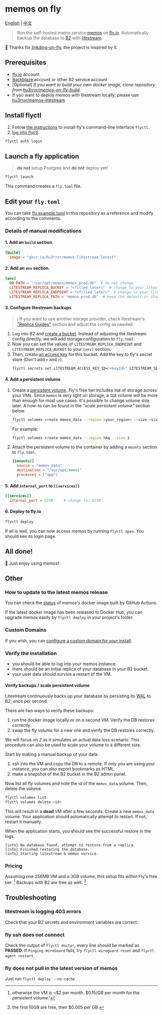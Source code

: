 # memos on fly

[English](README.md) | [中文](README_CN.md)

> Run the self-hosted memo service [memos](https://github.com/usememos/memos) on [fly.io](https://fly.io/). Automatically backup the database to [B2](https://www.backblaze.com/b2/cloud-storage.html) with [litestream](https://litestream.io/).

🙏 Thanks for [linkding-on-fly](https://github.com/fspoettel/linkding-on-fly), the project is inspired by it.

## Prerequisites

  - [fly.io](https://fly.io/) account
  - [Backblaze](https://www.backblaze.com/) account or other B2 service account 
  - [Optional] *If you want to build your own docker image, clone repository from [hu3rror/memos-on-fly-build](https://github.com/hu3rror/memos-on-fly-build).*
  - If you want to deploy memos with litestream locally, please use [hu3rror/memos-litestream](https://github.com/hu3rror/memos-litestream)

## Install flyctl

1. Follow [the instructions](https://fly.io/docs/getting-started/installing-flyctl/) to install fly's command-line interface `flyctl`.
2. [log into flyctl](https://fly.io/docs/getting-started/log-in-to-fly/).
  ```sh
  flyctl auth login
  ```

## Launch a fly application

> **do not** setup Postgres and **do not** deploy yet!

  ```sh
  flyctl launch
  ```

This command creates a `fly.toml` file. 

## Edit your `fly.toml`

You can take [fly.example.toml](fly.example.toml) in this repository as a reference and modify according to the comments.

### Details of manual modifications

#### 1. Add an `build` section.

  ```toml
  [build]
    image = "ghcr.io/hu3rror/memos-litestream:latest"
  ```

#### 2. Add an `env` section.

  ```toml
  [env]
    DB_PATH = "/var/opt/memos/memos_prod.db"  # do not change
    LITESTREAM_REPLICA_BUCKET = "<filled_later>"  # change to your litestream bucket name
    LITESTREAM_REPLICA_ENDPOINT = "<filled_later>"  # change to your litestream endpoint url
    LITESTREAM_REPLICA_PATH = "memos_prod.db"  # keep the default or change to whatever path you want
  ```

#### 3. Configure litestream backups

  > ℹ️ If you want to use another storage provider, check litestream's ["Replica Guides"](https://litestream.io/guides/) section and adjust the config as needed.

  1. Log into B2 and [create a bucket](https://litestream.io/guides/backblaze/#create-a-bucket). Instead of adjusting the litestream config directly, we will add storage configuration to `fly.toml`. 
  2. Now you can set the values of `LITESTREAM_REPLICA_ENDPOINT` and `LITESTREAM_REPLICA_BUCKET` to your `[env]` section.
  3. Then, create [an access key](https://litestream.io/guides/backblaze/#create-a-user) for this bucket. Add the key to fly's secret store (Don't add `<` and `>`).
      ```sh
      flyctl secrets set LITESTREAM_ACCESS_KEY_ID="<keyId>" LITESTREAM_SECRET_ACCESS_KEY="<applicationKey>"
      ```

#### 4. Add a persistent volume

  1. Create a [persistent volume](https://fly.io/docs/reference/volumes/). Fly's free tier includes `3GB` of storage across your VMs. Since `memos` is very light on storage, a `1GB` volume will be more than enough for most use cases. It's possible to change volume size later. A how-to can be found in the _"scale persistent volume"_ section below.
      ```sh
      flyctl volumes create memos_data --region <your_region> --size <size_in_gb>
      ```
      For example:
        ```sh
        flyctl volumes create memos_data --region hkg --size 1
        ```

  2. Attach the persistent volume to the container by adding a `mounts` section to `fly.toml`.
      ```toml
      [[mounts]]
        source = "memos_data"
        destination = "/var/opt/memos"
        processes = ["app"]
      ```

#### 5. Add `internal_port` to `[[services]]`

```toml
[[services]]
  internal_port = 5230     # change to `5230`
```

#### 6. Deploy to fly.io

  ```sh
  flyctl deploy
  ```

If all is well, you can now access memos by running `flyctl open`. You should see its login page.

## All done!

🎊 Just enjoy using memos!

## Other

### How to update to the latest memos release

You can check the [status](https://github.com/hu3rror/memos-on-fly/actions/workflows/build-and-push-release-image.yml) of memos's docker image built by GitHub Actions. 

If the latest docker image has been released to Docker Hub, you can upgrade memos easily by `flyctl deploy` in your project's folder.

### Custom Domains

If you wish, you can [configure a custom domain for your install](https://fly.io/docs/app-guides/custom-domains-with-fly/).

### Verify the installation

 - you should be able to log into your memos instance.
 - there should be an initial replica of your database in your B2 bucket.
 - your user data should survive a restart of the VM.

#### Verify backups / scale persistent volume

Litestream continuously backs up your database by persisting its [WAL](https://en.wikipedia.org/wiki/Write-ahead_logging) to B2, once per second.

There are two ways to verify these backups:

 1. run the docker image locally or on a second VM. Verify the DB restores correctly.
 2. swap the fly volume for a new one and verify the DB restores correctly.

We will focus on _2_ as it simulates an actual data loss scenario. This procedure can also be used to scale your volume to a different size.

Start by making a manual backup of your data:

 1. ssh into the VM and copy the DB to a remote. If only you are using your instance, you can also export bookmarks as HTML.
 2. make a snapshot of the B2 bucket in the B2 admin panel.

Now list all fly volumes and note the id of the `memos_data` volume. Then, delete the volume.

```sh
flyctl volumes list
flyctl volumes delete <id>
```

This will result in a **dead** VM after a few seconds. Create a new `memos_data` volume. Your application should automatically attempt to restart. If not, restart it manually.

When the application starts, you should see the successful restore in the logs.

```
[info] No database found, attempt to restore from a replica.
[info] Finished restoring the database.
[info] Starting litestream & memos service.
```

### Pricing

Assuming one 256MB VM and a 3GB volume, this setup fits within Fly's free tier. [^0] Backups with B2 are free as well. [^1]

[^0]: otherwise the VM is ~$2 per month. $0.15/GB per month for the persistent volume.'
[^1]: the first 10GB are free, then $0.005 per GB.

## Troubleshooting

### litestream is logging 403 errors

Check that your B2 secrets and environment variables are correct.

### fly ssh does not connect

Check the output of `flyctl doctor`, every line should be marked as **PASSED**. If `Pinging WireGuard` fails, try `flyctl wireguard reset` and `flyctl agent restart`.

### fly does not pull in the latest version of memos

Just run `flyctl deploy --no-cache`
